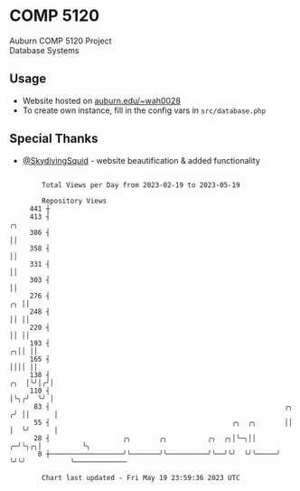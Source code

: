 # COMP 5120
Auburn COMP 5120 Project  
Database Systems

## Usage
- Website hosted on [auburn.edu/~wah0028](https://webhome.auburn.edu/~wah0028/)
- To create own instance, fill in the config vars in `src/database.php`

## Special Thanks
- [@SkydivingSquid](https://github.com/SkydivingSquid) - website beautification & added functionality

```

        Total Views per Day from 2023-02-19 to 2023-05-19

        Repository Views
     441 ┼
     413 ┤                                                                         ╭╮
     386 ┤                                                                         ││
     358 ┤                                                                         ││
     331 ┤                                                                         ││
     303 ┤                                                                         ││
     276 ┤                                                                      ╭╮ ││
     248 ┤                                                                      ││ ││
     220 ┤                                                                      ││ ││
     193 ┤                                                                    ╭╮││ ││
     165 ┤                                                                    ││││ ││
     138 ┤                                                                ╭╮  │╰╯│╭╯│
     110 ┤                                                                │╰╮╭╯  ╰╯ │
      83 ┤                                                          ╭╮   ╭╯ ││      │
      55 ┤                                             ╭╮  ╭╮       ││   │  ╰╯      │
      28 ┤                  ╭╮       ╭╮          ╭╮  ╭╮│╰─╮││     ╭─╯╰╮╭╮│          ╰╮
       0 ┼──────────────────╯╰───────╯╰──────────╯╰──╯╰╯  ╰╯╰─────╯   ╰╯╰╯           ╰─────────────

        Chart last updated - Fri May 19 23:59:36 2023 UTC
        
```
